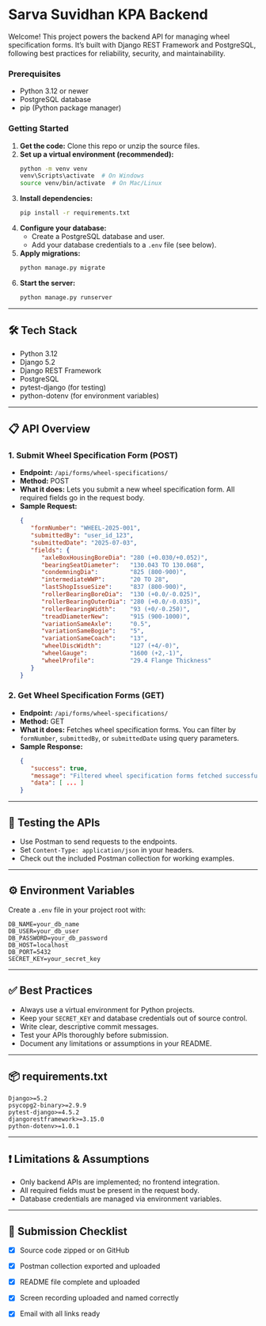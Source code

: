 
# Sarva Suvidhan KPA Backend

Welcome! This project powers the backend API for managing wheel specification forms. It’s built with Django REST Framework and PostgreSQL, following best practices for reliability, security, and maintainability.


### Prerequisites
- Python 3.12 or newer
- PostgreSQL database
- pip (Python package manager)

### Getting Started
1. **Get the code:** Clone this repo or unzip the source files.
2. **Set up a virtual environment (recommended):**
    ```sh
    python -m venv venv
    venv\Scripts\activate  # On Windows
    source venv/bin/activate  # On Mac/Linux
    ```
3. **Install dependencies:**
    ```sh
    pip install -r requirements.txt
    ```
4. **Configure your database:**
    - Create a PostgreSQL database and user.
    - Add your database credentials to a `.env` file (see below).
5. **Apply migrations:**
    ```sh
    python manage.py migrate
    ```
6. **Start the server:**
    ```sh
    python manage.py runserver
    ```

---

## 🛠️ Tech Stack
- Python 3.12
- Django 5.2
- Django REST Framework
- PostgreSQL
- pytest-django (for testing)
- python-dotenv (for environment variables)

---

## 📋 API Overview

### 1. Submit Wheel Specification Form (POST)
- **Endpoint:** `/api/forms/wheel-specifications/`
- **Method:** POST
- **What it does:** Lets you submit a new wheel specification form. All required fields go in the request body.
- **Sample Request:**
  ```json
  {
     "formNumber": "WHEEL-2025-001",
     "submittedBy": "user_id_123",
     "submittedDate": "2025-07-03",
     "fields": {
        "axleBoxHousingBoreDia": "280 (+0.030/+0.052)",
        "bearingSeatDiameter":   "130.043 TO 130.068",
        "condemningDia":         "825 (800-900)",
        "intermediateWWP":       "20 TO 28",
        "lastShopIssueSize":     "837 (800-900)",
        "rollerBearingBoreDia":  "130 (+0.0/-0.025)",
        "rollerBearingOuterDia": "280 (+0.0/-0.035)",
        "rollerBearingWidth":    "93 (+0/-0.250)",
        "treadDiameterNew":      "915 (900-1000)",
        "variationSameAxle":     "0.5",
        "variationSameBogie":    "5",
        "variationSameCoach":    "13",
        "wheelDiscWidth":        "127 (+4/-0)",
        "wheelGauge":            "1600 (+2,-1)",
        "wheelProfile":          "29.4 Flange Thickness"
     }
  }
  ```

### 2. Get Wheel Specification Forms (GET)
- **Endpoint:** `/api/forms/wheel-specifications/`
- **Method:** GET
- **What it does:** Fetches wheel specification forms. You can filter by `formNumber`, `submittedBy`, or `submittedDate` using query parameters.
- **Sample Response:**
  ```json
  {
     "success": true,
     "message": "Filtered wheel specification forms fetched successfully.",
     "data": [ ... ]
  }
  ```

---

## 📝 Testing the APIs
- Use Postman to send requests to the endpoints.
- Set `Content-Type: application/json` in your headers.
- Check out the included Postman collection for working examples.

---

## ⚙️ Environment Variables
Create a `.env` file in your project root with:
```
DB_NAME=your_db_name
DB_USER=your_db_user
DB_PASSWORD=your_db_password
DB_HOST=localhost
DB_PORT=5432
SECRET_KEY=your_secret_key
```

---

## ✅ Best Practices
- Always use a virtual environment for Python projects.
- Keep your `SECRET_KEY` and database credentials out of source control.
- Write clear, descriptive commit messages.
- Test your APIs thoroughly before submission.
- Document any limitations or assumptions in your README.

---

## 📦 requirements.txt
```
Django>=5.2
psycopg2-binary>=2.9.9
pytest-django>=4.5.2
djangorestframework>=3.15.0
python-dotenv>=1.0.1
```

---

## ❗ Limitations & Assumptions
- Only backend APIs are implemented; no frontend integration.
- All required fields must be present in the request body.
- Database credentials are managed via environment variables.

---

## 📧 Submission Checklist
- [x] Source code zipped or on GitHub
- [x] Postman collection exported and uploaded
- [x] README file complete and uploaded
- [x] Screen recording uploaded and named correctly
- [x] Email with all links ready

